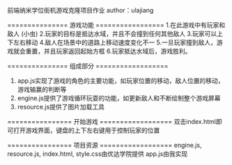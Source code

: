 
前端纳米学位街机游戏克隆项目作业
author：ulajiang

=============== 游戏功能 =================
1.在此游戏中有玩家和敌人 (小虫)
2.玩家的目标是抵达水域，并且不会撞到任何其他敌人
3.玩家可以上下左右移动
4.敌人在场景中的道路上移动速度变化不一
5.一旦玩家撞到敌人，游戏就会重置，并且玩家返回起始方框
6.玩家抵达水域后，游戏胜利。

=============== 组成部分 ==================
1. app.js实现了游戏的角色的主要功能，如玩家位置的移动，敌人位置的移动，游戏输赢的判断等
2. engine.js提供了游戏循环玩耍的功能，如更新敌人和不断绘制整个游戏屏幕
3. resource.js提供了图片加载工具

================ 开始游戏 ==================
双击index.html即可打开游戏界面，键盘的上下左右键用于控制玩家的位置

================ 项目资源 ==================
engine.js, resource.js, index.html, style.css由优达学院提供
app.js由我实现
